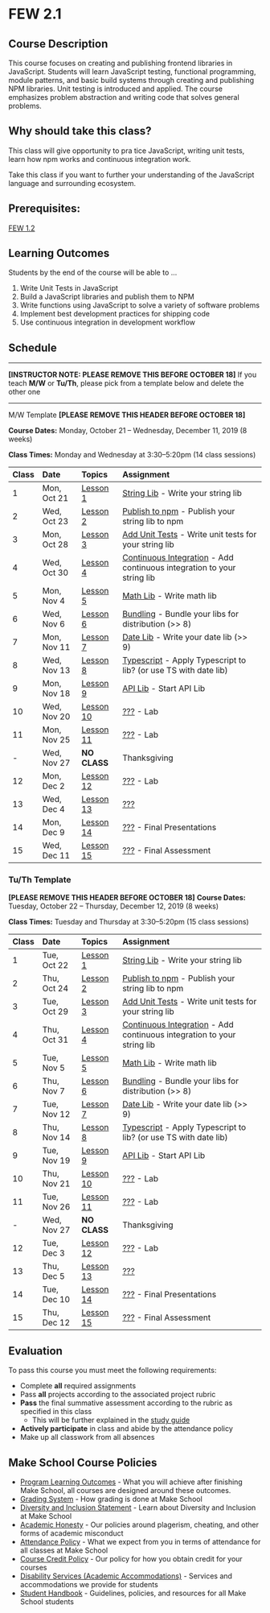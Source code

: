 # FEW 2.1

## Course Description

This course focuses on creating and publishing frontend libraries in JavaScript. Students will learn JavaScript testing, functional programming, module patterns, and basic build systems through creating and publishing NPM libraries. Unit testing is introduced and applied. The course emphasizes problem abstraction and writing code that solves general problems.

## Why should take this class?

This class will give opportunity to pra tice JavaScript, writing unit tests, learn how npm works and continuous integration work.

Take this class if you want to further your understanding of the JavaScript language and surrounding ecosystem. 

## Prerequisites:  

[FEW 1.2](https://github.com/Make-School-Courses/FEW-1.2-JavaScript-Foundations)

## Learning Outcomes

Students by the end of the course will be able to ...

1. Write Unit Tests in JavaScript
1. Build a JavaScript libraries and publish them to NPM
1. Write functions using JavaScript to solve a variety of software problems
1. Implement best development practices for shipping code
1. Use continuous integration in development workflow

## Schedule

---

**[INSTRUCTOR NOTE: PLEASE REMOVE THIS BEFORE OCTOBER 18]**
If you teach **M/W** or **Tu/Th**, please pick from a template below and delete the other one

---
M/W Template **[PLEASE REMOVE THIS HEADER BEFORE OCTOBER 18]**

**Course Dates:** Monday, October 21 – Wednesday, December 11, 2019 (8 weeks)

**Class Times:** Monday and Wednesday at 3:30–5:20pm (14 class sessions)

| Class | Date | Topics | Assignment |
|:------|:-----|:-------|:-----------|
|  1 | Mon, Oct 21 | [Lesson 1](./lessons/lesson-01.md) | [String Lib](./assignments/assignment-01.md) - Write your string lib |
|  2 | Wed, Oct 23 | [Lesson 2](./lessons/lesson-02.md) | [Publish to npm](./assignments/assignment-02.md) - Publish your string lib to npm |
|  3 | Mon, Oct 28 | [Lesson 3](./lessons/lesson-03.md) | [Add Unit Tests](./assignments/assignment-03.md) - Write unit tests for your string lib |
|  4 | Wed, Oct 30 | [Lesson 4](./lessons/lesson-04.md) | [Continuous Integration](./assignments/assignment-04.md) - Add continuous integration to your string lib |
|  5 | Mon, Nov 4  | [Lesson 5](./lessons/lesson-05.md) | [Math Lib](./assignments/assignment-05.md) - Write math lib |
|  6 | Wed, Nov 6  | [Lesson 6](./lessons/lesson-06.md) | [Bundling](./assignments/assignment-06.md) - Bundle your libs for distribution (>> 8) |
|  7 | Mon, Nov 11 | [Lesson 7](./lessons/lesson-07.md) | [Date Lib](./assignments/assignment-07.md) - Write your date lib (>> 9) |
|  8 | Wed, Nov 13 | [Lesson 8](./lessons/lesson-08.md) | [Typescript](./assignments/assignment-08.md) - Apply Typescript to lib? (or use TS with date lib) |
|  9 | Mon, Nov 18 | [Lesson 9](./lessons/lesson-09.md) | [API Lib](./assignments/assignment-09.md) - Start API Lib |
| 10 | Wed, Nov 20 | [Lesson 10](./lessons/lesson-10.md) | [???](./assignments/assignment-10.md) - Lab |  
| 11 | Mon, Nov 25 | [Lesson 11](./lessons/lesson-11.md) | [???](./assignments/assignment-11.md) - Lab |
|  - | Wed, Nov 27 | **NO CLASS** | Thanksgiving |
| 12 | Mon, Dec 2  | [Lesson 12](./lessons/lesson-12.md) | [???](./assignments/assignment-12.md) - Lab |
| 13 | Wed, Dec 4  | [Lesson 13](./lessons/lesson-13.md) | [???](./assignments/assignment-13.md) |
| 14 | Mon, Dec 9  | [Lesson 14](./lessons/lesson-14.md) | [???](./assignments/assignment-14.md) - Final Presentations |
| 15 | Wed, Dec 11 | [Lesson 15](./lessons/lesson-15.md) | [???](./assignments/assignment-15.md) - Final Assessment |

### Tu/Th Template 

**[PLEASE REMOVE THIS HEADER BEFORE OCTOBER 18]**
**Course Dates:** Tuesday, October 22 – Thursday, December 12, 2019 (8 weeks)

**Class Times:** Tuesday and Thursday at 3:30–5:20pm (15 class sessions)

| Class | Date | Topics | Assignment |
|:------|:-----|:-------|:-----------|
|  1 | Tue, Oct 22 | [Lesson 1](./lessons/lesson-01.md) | [String Lib](./assignments/assignment-01.md) - Write your string lib |
|  2 | Thu, Oct 24 | [Lesson 2](./lessons/lesson-02.md) | [Publish to npm](./assignments/assignment-02.md) - Publish your string lib to npm |
|  3 | Tue, Oct 29 | [Lesson 3](./lessons/lesson-03.md) | [Add Unit Tests](./assignments/assignment-03.md) - Write unit tests for your string lib |
|  4 | Thu, Oct 31 | [Lesson 4](./lessons/lesson-04.md) | [Continuous Integration](./assignments/assignment-04.md) - Add continuous integration to your string lib |
|  5 | Tue, Nov 5  | [Lesson 5](./lessons/lesson-05.md) | [Math Lib](./assignments/assignment-05.md) - Write math lib |
|  6 | Thu, Nov 7  | [Lesson 6](./lessons/lesson-06.md) | [Bundling](./assignments/assignment-06.md) - Bundle your libs for distribution (>> 8) |
|  7 | Tue, Nov 12 | [Lesson 7](./lessons/lesson-07.md) | [Date Lib](./assignments/assignment-07.md) - Write your date lib (>> 9) |
|  8 | Thu, Nov 14 | [Lesson 8](./lessons/lesson-08.md) | [Typescript](./assignments/assignment-08.md) - Apply Typescript to lib? (or use TS with date lib) |
|  9 | Tue, Nov 19 | [Lesson 9](./lessons/lesson-09.md) | [API Lib](./assignments/assignment-09.md) - Start API Lib |
| 10 | Thu, Nov 21 | [Lesson 10](./lessons/lesson-10.md) | [???](./assignments/assignment-10.md) - Lab |
| 11 | Tue, Nov 26 | [Lesson 11](./lessons/lesson-11.md) | [???](./assignments/assignment-11.md) - Lab |
|  - | Wed, Nov 27 | **NO CLASS** | Thanksgiving |
| 12 | Tue, Dec 3  | [Lesson 12](./lessons/lesson-12.md) | [???](./assignments/assignment-12.md) - Lab |
| 13 | Thu, Dec 5  | [Lesson 13](./lessons/lesson-13.md) | [???](./assignments/assignment-13.md) |
| 14 | Tue, Dec 10 | [Lesson 14](./lessons/lesson-14.md) | [???](./assignments/assignment-14.md) - Final Presentations |
| 15 | Thu, Dec 12 | [Lesson 15](./lessons/lesson-15.md) | [???](./assignments/assignment-15.md) - Final Assessment |

## Evaluation
To pass this course you must meet the following requirements:

- Complete **all** required assignments 
- Pass **all** projects according to the associated project rubric
- **Pass** the final summative assessment according to the rubric as specified in this class
    - This will be further explained in the [study guide](study-guide.md)
- **Actively participate** in class and abide by the attendance policy
- Make up all classwork from all absences

## Make School Course Policies

- [Program Learning Outcomes](https://make.sc/program-learning-outcomes) - What you will achieve after finishing Make School, all courses are designed around these outcomes.
- [Grading System](https://make.sc/grading-system) - How grading is done at Make School
- [Diversity and Inclusion Statement](https://make.sc/diversity-and-inclusion-statement) - Learn about Diversity and Inclusion at Make School
- [Academic Honesty](https://make.sc/academic-honesty-policy) - Our policies around plagerism, cheating, and other forms of academic misconduct 
- [Attendance Policy](https://make.sc/attendance-policy) - What we expect from you in terms of attendance for all classes at Make School
- [Course Credit Policy](https://make.sc/course-credit-policy) - Our policy for how you obtain credit for your courses
- [Disability Services (Academic Accommodations)](https://make.sc/disability-services) - Services and accommodations we provide for students
- [Student Handbook](https://make.sc/student-handbook) - Guidelines, policies, and resources for all Make School students
